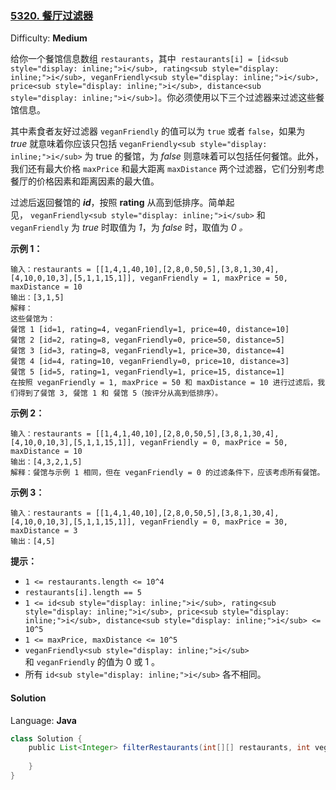 ### [5320\. 餐厅过滤器](https://leetcode-cn.com/contest/weekly-contest-173/problems/filter-restaurants-by-vegan-friendly-price-and-distance/)

Difficulty: **Medium**

给你一个餐馆信息数组 `restaurants`，其中  `restaurants[i] = [id<sub style="display: inline;">i</sub>, rating<sub style="display: inline;">i</sub>, veganFriendly<sub style="display: inline;">i</sub>, price<sub style="display: inline;">i</sub>, distance<sub style="display: inline;">i</sub>]`。你必须使用以下三个过滤器来过滤这些餐馆信息。

其中素食者友好过滤器 `veganFriendly` 的值可以为 `true` 或者 `false`，如果为 _true_ 就意味着你应该只包括 `veganFriendly<sub style="display: inline;">i</sub>` 为 true 的餐馆，为 _false_ 则意味着可以包括任何餐馆。此外，我们还有最大价格 `maxPrice` 和最大距离 `maxDistance` 两个过滤器，它们分别考虑餐厅的价格因素和距离因素的最大值。

过滤后返回餐馆的 **_id_**，按照 **rating** 从高到低排序。简单起见， `veganFriendly<sub style="display: inline;">i</sub>` 和 `veganFriendly` 为 _true_ 时取值为 _1_，为 _false_ 时，取值为 _0 。_

**示例 1：**

```
输入：restaurants = [[1,4,1,40,10],[2,8,0,50,5],[3,8,1,30,4],[4,10,0,10,3],[5,1,1,15,1]], veganFriendly = 1, maxPrice = 50, maxDistance = 10
输出：[3,1,5] 
解释： 
这些餐馆为：
餐馆 1 [id=1, rating=4, veganFriendly=1, price=40, distance=10]
餐馆 2 [id=2, rating=8, veganFriendly=0, price=50, distance=5]
餐馆 3 [id=3, rating=8, veganFriendly=1, price=30, distance=4]
餐馆 4 [id=4, rating=10, veganFriendly=0, price=10, distance=3]
餐馆 5 [id=5, rating=1, veganFriendly=1, price=15, distance=1] 
在按照 veganFriendly = 1, maxPrice = 50 和 maxDistance = 10 进行过滤后，我们得到了餐馆 3, 餐馆 1 和 餐馆 5（按评分从高到低排序）。 
```

**示例 2：**

```
输入：restaurants = [[1,4,1,40,10],[2,8,0,50,5],[3,8,1,30,4],[4,10,0,10,3],[5,1,1,15,1]], veganFriendly = 0, maxPrice = 50, maxDistance = 10
输出：[4,3,2,1,5]
解释：餐馆与示例 1 相同，但在 veganFriendly = 0 的过滤条件下，应该考虑所有餐馆。
```

**示例 3：**

```
输入：restaurants = [[1,4,1,40,10],[2,8,0,50,5],[3,8,1,30,4],[4,10,0,10,3],[5,1,1,15,1]], veganFriendly = 0, maxPrice = 30, maxDistance = 3
输出：[4,5]
```

**提示：**

*   `1 <= restaurants.length <= 10^4`
*   `restaurants[i].length == 5`
*   `1 <= id<sub style="display: inline;">i</sub>, rating<sub style="display: inline;">i</sub>, price<sub style="display: inline;">i</sub>, distance<sub style="display: inline;">i</sub> <= 10^5`
*   `1 <= maxPrice, maxDistance <= 10^5`
*   `veganFriendly<sub style="display: inline;">i</sub>` 和 `veganFriendly` 的值为 0 或 1 。
*   所有 `id<sub style="display: inline;">i</sub>` 各不相同。

#### Solution

Language: **Java**

```java
class Solution {
    public List<Integer> filterRestaurants(int[][] restaurants, int veganFriendly, int maxPrice, int maxDistance) {
        
    }
}
```